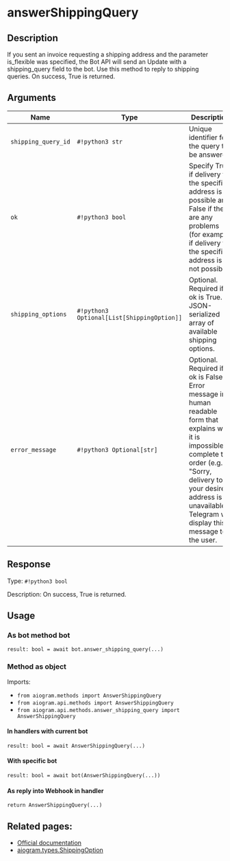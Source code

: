 # answerShippingQuery

## Description

If you sent an invoice requesting a shipping address and the parameter is_flexible was specified, the Bot API will send an Update with a shipping_query field to the bot. Use this method to reply to shipping queries. On success, True is returned.


## Arguments

| Name | Type | Description |
| - | - | - |
| `shipping_query_id` | `#!python3 str` | Unique identifier for the query to be answered |
| `ok` | `#!python3 bool` | Specify True if delivery to the specified address is possible and False if there are any problems (for example, if delivery to the specified address is not possible) |
| `shipping_options` | `#!python3 Optional[List[ShippingOption]]` | Optional. Required if ok is True. A JSON-serialized array of available shipping options. |
| `error_message` | `#!python3 Optional[str]` | Optional. Required if ok is False. Error message in human readable form that explains why it is impossible to complete the order (e.g. "Sorry, delivery to your desired address is unavailable'). Telegram will display this message to the user. |



## Response

Type: `#!python3 bool`

Description: On success, True is returned.


## Usage


### As bot method bot

```python3
result: bool = await bot.answer_shipping_query(...)
```

### Method as object

Imports:

- `from aiogram.methods import AnswerShippingQuery`
- `from aiogram.api.methods import AnswerShippingQuery`
- `from aiogram.api.methods.answer_shipping_query import AnswerShippingQuery`

#### In handlers with current bot
```python3
result: bool = await AnswerShippingQuery(...)
```

#### With specific bot
```python3
result: bool = await bot(AnswerShippingQuery(...))
```
#### As reply into Webhook in handler
```python3
return AnswerShippingQuery(...)
```



## Related pages:

- [Official documentation](https://core.telegram.org/bots/api#answershippingquery)
- [aiogram.types.ShippingOption](../types/shipping_option.md)
